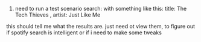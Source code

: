 1. need to run a test scenario search: 
 with something like this: 
    title: The Tech Thieves , artist:  Just Like Me 

this should tell me what the results are. just need ot view them, to figure out if spotify search is 
intelligent or if i need to make some tweaks
